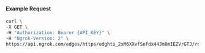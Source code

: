 <!-- Code generated for API Clients. DO NOT EDIT. -->

#### Example Request

```bash
curl \
-X GET \
-H "Authorization: Bearer {API_KEY}" \
-H "Ngrok-Version: 2" \
https://api.ngrok.com/edges/https/edghts_2xM6XXvfSnfdx44Jm8mIEZVrGTJ/routes/edghtsrt_2xM6XakRlOO7x4Ox4roJUw94lmO/ip_restriction
```
